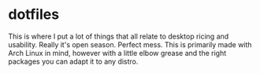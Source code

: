 # dotfiles
This is where I put a lot of things that all relate to desktop ricing and usability. Really it's open season. Perfect mess. 
This is primarily made with Arch Linux in mind, however with a little elbow grease and the right packages you can adapt it to any distro.
